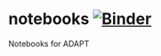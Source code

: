 # notebooks [![Binder](https://mybinder.org/badge_logo.svg)](https://mybinder.org/v2/gh/adapt-python/notebooks/HEAD)
Notebooks for ADAPT
